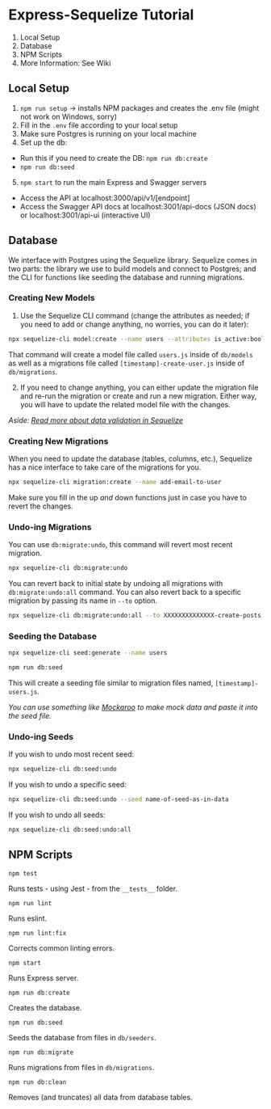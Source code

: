 # Express-Sequelize Tutorial

1. Local Setup
2. Database
3. NPM Scripts
4. More Information: See Wiki

## Local Setup

1. `npm run setup` -> installs NPM packages and creates the .env file (might not work on Windows, sorry)
2. Fill in the `.env` file according to your local setup
3. Make sure Postgres is running on your local machine
4. Set up the db:
  * Run this if you need to create the DB: `npm run db:create`
  * `npm run db:seed`
5. `npm start` to run the main Express and Swagger servers

* Access the API at localhost:3000/api/v1/[endpoint]
* Access the Swagger API docs at localhost:3001/api-docs (JSON docs) or localhost:3001/api-ui (interactive UI)

## Database

We interface with Postgres using the Sequelize library. Sequelize comes in two parts: the library we use to build models and connect to Postgres; and the CLI for functions like seeding the database and running migrations.

### Creating New Models

1. Use the Sequelize CLI command (change the attributes as needed; if you need to add or change anything, no worries, you can do it later):

```sh
npx sequelize-cli model:create --name users --attributes is_active:boolean,first_name:string,last_name:string,email:string,university_id:string,api_token:string,type:string,avatar_url:string,is_fake:boolean
```

That command will create a model file called `users.js` inside of `db/models` as well as a migrations file called `[timestamp]-create-user.js` inside of `db/migrations`.

2. If you need to change anything, you can either update the migration file and re-run the migration or create and run a new migration. Either way, you will have to update the related model file with the changes.

*Aside: [Read more about data validation in Sequelize](http://docs.sequelizejs.com/manual/models-definition.html#validations)*

### Creating New Migrations

When you need to update the database (tables, columns, etc.), Sequelize has a nice interface to take care of the migrations for you.

```sh
npx sequelize-cli migration:create --name add-email-to-user
```

Make sure you fill in the up *and* down functions just in case you have to revert the changes.

### Undo-ing Migrations

You can use `db:migrate:undo`, this command will revert most recent migration.

```sh
npx sequelize-cli db:migrate:undo
```

You can revert back to initial state by undoing all migrations with `db:migrate:undo:all` command. You can also revert back to a specific migration by passing its name in `--to` option.

```sh
npx sequelize-cli db:migrate:undo:all --to XXXXXXXXXXXXXX-create-posts.js
```

### Seeding the Database

```sh
npx sequelize-cli seed:generate --name users

npm run db:seed
```

This will create a seeding file similar to migration files named, `[timestamp]-users.js`.

*You can use something like [Mockaroo](https://mockaroo.com/) to make mock data and paste it into the seed file.*

### Undo-ing Seeds

If you wish to undo most recent seed:

```sh
npx sequelize-cli db:seed:undo
```

If you wish to undo a specific seed:

```sh
npx sequelize-cli db:seed:undo --seed name-of-seed-as-in-data
```

If you wish to undo all seeds:

```sh
npx sequelize-cli db:seed:undo:all
```

## NPM Scripts

`npm test`

Runs tests - using Jest - from the `__tests__` folder.

`npm run lint`

Runs eslint.

`npm run lint:fix`

Corrects common linting errors.

`npm start`

Runs Express server.

`npm run db:create`

Creates the database.

`npm run db:seed`

Seeds the database from files in `db/seeders`.

`npm run db:migrate`

Runs migrations from files in `db/migrations`.

`npm run db:clean`

Removes (and truncates) all data from database tables.
